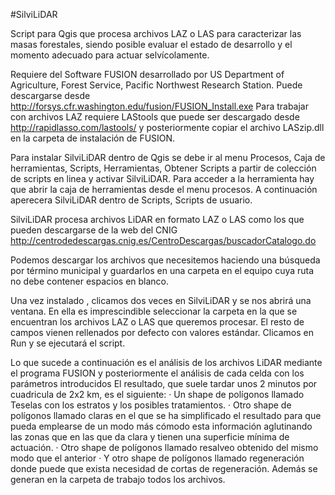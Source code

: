 #SilviLiDAR

Script para Qgis que procesa archivos LAZ o LAS para caracterizar las masas forestales, siendo posible evaluar el estado de desarrollo y el momento adecuado para actuar selvícolamente.

Requiere del Software FUSION desarrollado por US Department of Agriculture, Forest Service, Pacific Northwest Research Station. Puede descargarse desde http://forsys.cfr.washington.edu/fusion/FUSION_Install.exe
Para trabajar con archivos LAZ requiere LAStools que puede ser descargado desde http://rapidlasso.com/lastools/ y posteriormente copiar el archivo LASzip.dll en la carpeta de instalación de FUSION.

Para instalar SilviLiDAR dentro de Qgis se debe ir al menu Procesos, Caja de herramientas, Scripts, Herramientas, Obtener Scripts a partir de colección de scripts en linea y activar SilviLiDAR.
Para acceder a la herramienta hay que abrir la caja de herramientas desde el menu procesos. A continuación aperecera SilviLiDAR dentro de Scripts, Scripts de usuario.

SilviLiDAR procesa archivos LiDAR en formato LAZ o LAS como los que pueden descargarse de la web del CNIG
http://centrodedescargas.cnig.es/CentroDescargas/buscadorCatalogo.do

Podemos descargar los archivos que necesitemos haciendo una búsqueda por término municipal y guardarlos en una carpeta en el equipo cuya ruta no debe contener espacios en blanco.

Una vez instalado , clicamos dos veces en SilviLiDAR y se nos abrirá una ventana. En ella es imprescindible seleccionar la carpeta en la que se encuentran los archivos LAZ o LAS que queremos procesar.
El resto de campos vienen rellenados por defecto con valores estándar.
Clicamos en Run y se ejecutará el script.

Lo que sucede a continuación es el análisis de los archivos LiDAR mediante el programa FUSION y posteriormente el análisis de cada celda con los parámetros introducidos 
El resultado, que suele tardar unos 2 minutos por cuadricula de 2x2 km, es el siguiente:
· Un shape de polígonos llamado Teselas con los estratos y los posibles tratamientos.
· Otro shape de polígonos llamado claras en el que se ha simplificado el resultado para que pueda emplearse de un modo más cómodo esta información aglutinando las zonas que en las que da clara y tienen una superficie mínima de actuación.
· Otro shape de polígonos llamado resalveo obtenido del mismo modo que el anterior
· Y otro shape de polígonos llamado regeneración donde puede que exista necesidad de cortas de regeneración.
Además se generan en la carpeta de trabajo todos los archivos.
